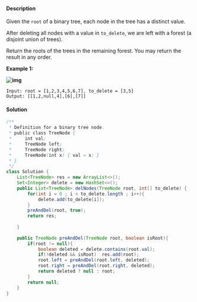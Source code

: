 #### Description

Given the `root` of a binary tree, each node in the tree has a distinct value.

After deleting all nodes with a value in `to_delete`, we are left with a forest (a disjoint union of trees).

Return the roots of the trees in the remaining forest. You may return the result in any order.

 

**Example 1:**

**![img](https://assets.leetcode.com/uploads/2019/07/01/screen-shot-2019-07-01-at-53836-pm.png)**

```
Input: root = [1,2,3,4,5,6,7], to_delete = [3,5]
Output: [[1,2,null,4],[6],[7]]
```



#### Solution

```java
/**
 * Definition for a binary tree node.
 * public class TreeNode {
 *     int val;
 *     TreeNode left;
 *     TreeNode right;
 *     TreeNode(int x) { val = x; }
 * }
 */
class Solution {
    List<TreeNode> res = new ArrayList<>();
    Set<Integer> delete = new HashSet<>();
    public List<TreeNode> delNodes(TreeNode root, int[] to_delete) {
        for(int i = 0 ; i < to_delete.length ; i++){
            delete.add(to_delete[i]);
        }
        preAndDel(root, true);
        return res;
        
    }
    
    public TreeNode preAndDel(TreeNode root, boolean isRoot){
        if(root != null){
            boolean deleted = delete.contains(root.val);
            if(!deleted && isRoot)  res.add(root);
            root.left = preAndDel(root.left, deleted);
            root.right = preAndDel(root.right, deleted);
            return deleted ? null : root;
        }
        return null;
    }
}
```

